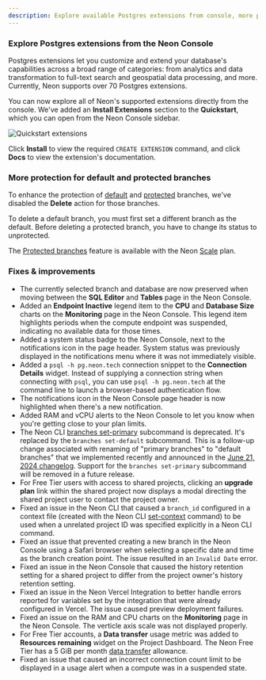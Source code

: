 ```yaml
---
description: Explore available Postgres extensions from console, more protection for default and protected branches, and lots of improvements and fixes.
---
```


### Explore Postgres extensions from the Neon Console

Postgres extensions let you customize and extend your database's capabilities across a broad range of categories: from analytics and data transformation to full-text search and geospatial data processing, and more. Currently, Neon supports over 70 Postgres extensions.

You can now explore all of Neon's supported extensions directly from the console. We've added an **Install Extensions** section to the **Quickstart**, which you can open from the Neon Console sidebar.

![Quickstart extensions](/docs/relnotes/quickstart_extensions.png)

Click **Install** to view the required `CREATE EXTENSION` command, and click **Docs** to view the extension's documentation.

### More protection for default and protected branches

To enhance the protection of [default](/docs/manage/branches#protected-branch) and [protected](/docs/guides/protected-branches) branches, we've disabled the **Delete** action for those branches.

To delete a default branch, you must first set a different branch as the default. Before deleting a protected branch, you have to change its status to unprotected.

The [Protected branches](/docs/guides/protected-branches) feature is available with the Neon [Scale](/docs/introduction/plans#scale) plan.

### Fixes & improvements

- The currently selected branch and database are now preserved when moving between the **SQL Editor** and **Tables** page in the Neon Console.
- Added an **Endpoint Inactive** legend item to the **CPU** and **Database Size** charts on the **Monitoring** page in the Neon Console. This legend item highlights periods when the compute endpoint was suspended, indicating no available data for those times.
- Added a system status badge to the Neon Console, next to the notifications icon in the page header. System status was previously displayed in the notifications menu where it was not immediately visible.
- Added a `psql -h pg.neon.tech` connection snippet to the **Connection Details** widget. Instead of supplying a connection string when connecting with `psql`, you can use `psql -h pg.neon.tech` at the command line to launch a browser-based authentication flow.
- The notifications icon in the Neon Console page header is now highlighted when there's a new notification.
- Added RAM and vCPU alerts to the Neon Console to let you know when you're getting close to your plan limits.
- The Neon CLI [branches set-primary](https://neon.tech/docs/reference/cli-branches#set-primary) subcommand is deprecated. It's replaced by the `branches set-default` subcommand. This is a follow-up change associated with renaming of "primary branches" to "default branches" that we implemented recently and announced in the [June 21, 2024 changelog](/docs/changelog/2024-06-21). Support for the `branches set-primary` subcommand will be removed in a future release.
- For Free Tier users with access to shared projects, clicking an **upgrade plan** link within the shared project now displays a modal directing the shared project user to contact the project owner.
- Fixed an issue in the Neon CLI that caused a `branch_id` configured in a context file (created with the Neon CLI [set-context](/docs/reference/cli-set-context) command) to be used when a unrelated project ID was specified explicitly in a Neon CLI command.
- Fixed an issue that prevented creating a new branch in the Neon Console using a Safari browser when selecting a specific date and time as the branch creation point. The issue resulted in an `Invalid Date` error.
- Fixed an issue in the Neon Console that caused the history retention setting for a shared project to differ from the project owner's history retention setting.
- Fixed an issue in the Neon Vercel Integration to better handle errors reported for variables set by the integration that were already configured in Vercel. The issue caused preview deployment failures.
- Fixed an issue on the RAM and CPU charts on the **Monitoring** page in the Neon Console. The verticle axis scale was not displayed properly.
- For Free Tier accounts, a **Data transfer** usage metric was added to **Resources remaining** widget on the Project Dashboard. The Neon Free Tier has a 5 GiB per month [data transfer](/docs/introduction/usage-metrics#data-transfer) allowance.
- Fixed an issue that caused an incorrect connection count limit to be displayed in a usage alert when a compute was in a suspended state.

